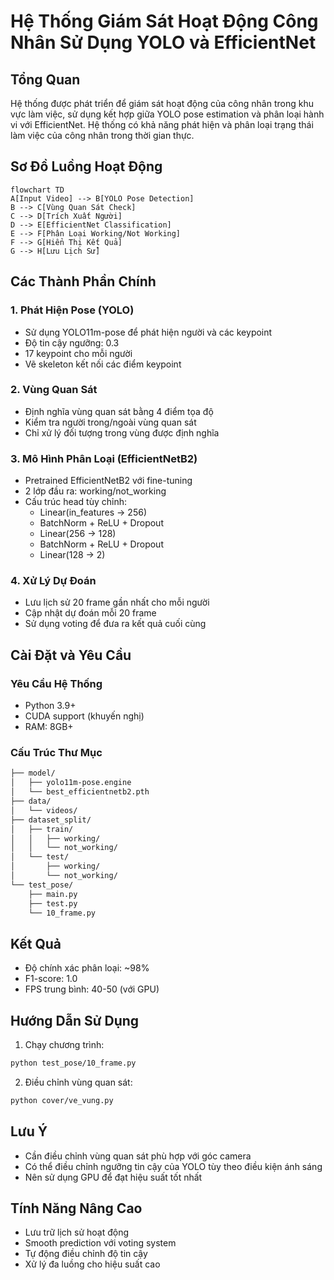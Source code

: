 # Hệ Thống Giám Sát Hoạt Động Công Nhân Sử Dụng YOLO và EfficientNet

## Tổng Quan
Hệ thống được phát triển để giám sát hoạt động của công nhân trong khu vực làm việc, sử dụng kết hợp giữa YOLO pose estimation và phân loại hành vi với EfficientNet. Hệ thống có khả năng phát hiện và phân loại trạng thái làm việc của công nhân trong thời gian thực.

## Sơ Đồ Luồng Hoạt Động

```mermaid
flowchart TD
A[Input Video] --> B[YOLO Pose Detection]
B --> C[Vùng Quan Sát Check]
C --> D[Trích Xuất Người]
D --> E[EfficientNet Classification]
E --> F[Phân Loại Working/Not Working]
F --> G[Hiển Thị Kết Quả]
G --> H[Lưu Lịch Sử]
```

## Các Thành Phần Chính

### 1. Phát Hiện Pose (YOLO)
- Sử dụng YOLO11m-pose để phát hiện người và các keypoint
- Độ tin cậy ngưỡng: 0.3
- 17 keypoint cho mỗi người
- Vẽ skeleton kết nối các điểm keypoint

### 2. Vùng Quan Sát
- Định nghĩa vùng quan sát bằng 4 điểm tọa độ
- Kiểm tra người trong/ngoài vùng quan sát
- Chỉ xử lý đối tượng trong vùng được định nghĩa

### 3. Mô Hình Phân Loại (EfficientNetB2)
- Pretrained EfficientNetB2 với fine-tuning
- 2 lớp đầu ra: working/not_working
- Cấu trúc head tùy chỉnh:
  - Linear(in_features -> 256)
  - BatchNorm + ReLU + Dropout
  - Linear(256 -> 128)
  - BatchNorm + ReLU + Dropout
  - Linear(128 -> 2)

### 4. Xử Lý Dự Đoán
- Lưu lịch sử 20 frame gần nhất cho mỗi người
- Cập nhật dự đoán mỗi 20 frame
- Sử dụng voting để đưa ra kết quả cuối cùng

## Cài Đặt và Yêu Cầu

### Yêu Cầu Hệ Thống
- Python 3.9+
- CUDA support (khuyến nghị)
- RAM: 8GB+

### Cấu Trúc Thư Mục

```Readme.md
├── model/
│   ├── yolo11m-pose.engine
│   └── best_efficientnetb2.pth
├── data/
│   └── videos/
├── dataset_split/
│   ├── train/
│   │   ├── working/
│   │   └── not_working/
│   └── test/
│       ├── working/
│       └── not_working/
└── test_pose/
    ├── main.py
    ├── test.py
    └── 10_frame.py
```

## Kết Quả
- Độ chính xác phân loại: ~98%
- F1-score: 1.0
- FPS trung bình: 40-50 (với GPU)

## Hướng Dẫn Sử Dụng

1. Chạy chương trình:
```bash
python test_pose/10_frame.py
```

2. Điều chỉnh vùng quan sát:
```bash
python cover/ve_vung.py
```

## Lưu Ý
- Cần điều chỉnh vùng quan sát phù hợp với góc camera
- Có thể điều chỉnh ngưỡng tin cậy của YOLO tùy theo điều kiện ánh sáng
- Nên sử dụng GPU để đạt hiệu suất tốt nhất

## Tính Năng Nâng Cao
- Lưu trữ lịch sử hoạt động
- Smooth prediction với voting system
- Tự động điều chỉnh độ tin cậy
- Xử lý đa luồng cho hiệu suất cao


